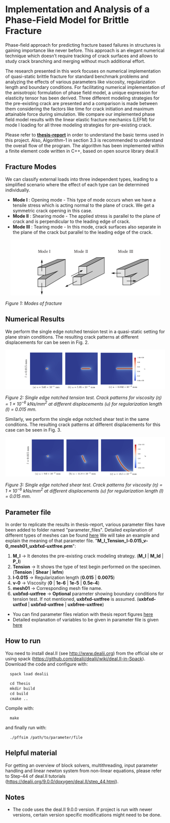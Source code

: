 # Implementation and Analysis of a Phase-Field Model for Brittle Fracture

Phase-field approach for predicting fracture based failures in structures is gaining importance like never before. This approach is an elegant numerical technique which doesn’t require tracking of crack surfaces and allows to study crack branching and merging without much additional effort.

The research presented in this work focuses on numerical implementation of quasi-static brittle fracture for standard benchmark problems and analyzing the effects of various parameters like viscosity, regularization length and boundary conditions. For facilitating numerical implementation of the anisotropic formulation of phase field model, a unique expression for elasticity tensor has been derived. Three different modeling strategies for the pre-existing crack are presented
and a comparison is made between them considering the factors like time for crack initiation and maximum attainable force during simulation. We compare our implemented phase field model results with the linear elastic fracture mechanics (LEFM) for mode I loading for all three modeling strategies for pre-existing crack.

<!---This is a finite element code based in deal.II (C++) to simulate crack propagation in brittle materials using phase field model. 
The above project has been developed for a master thesis in FAU Erlangen-Nuremebrg. --->
Please refer to [**thesis-report**](doc/Singh_Thesis_Report.pdf) in order to understand the basic terms used in this project. Also, Algorithm-1 in section 3.3 is recommended to understand the overall flow of the program. The algorithm has been implemented within a finite element code written in C++, based on open source library deal.II

<!---![tenison_ve-6](https://user-images.githubusercontent.com/45743866/116868849-d7351800-ac0f-11eb-9ca9-80953effce21.png "Optional Title") ---> 
<!---<img src="/doc/Images_readme/tension_ve-6.png" width="1000" height="1000"/> 
![text](/doc/Images_readme/tension_ve-6n.png)
*Figure: Single edge notched tension test (M<sub>I</sub>). Crack patterns for viscosity = 1 × 10<sup>−6</sup> kNs/mm<sup>2</sup>
at different displacements (u) for each regularization length (l)*--->

## Fracture Modes ##
We can classify external loads into three independent types, leading to a simplified scenario where the effect of each type can be determined individually.
* **Mode I** : Opening mode - This type of mode occurs when we have a tensile stress which is acting normal to the plane of crack. We get a symmetric crack opening in this case. 
* **Mode II** : Shearing mode - The applied stress is parallel to the plane of crack and is perpendicular to the leading edge of crack.
* **Mode III** : Tearing mode - In this mode, crack surfaces also separate in the plane of the crack but parallel to the leading edge of the crack.
<p align="center">
    <img src="doc/Images_readme/fracturemodes.png" >
</p>
<p>
    <em align="center"> Figure 1: Modes of fracture</em>
</p>

## Numerical Results ##
We perform the single edge notched tension test in a quasi-static setting for plane
strain conditions. The resulting crack patterns at different displacements for can be seen in Fig. 2.
<p align="center">
    <img src="doc/Images_readme/tension_ve-6n2.png" >
</p>
<p>
    <em align="center">Figure 2: Single edge notched tension test. Crack patterns for viscosity (η) = 1 × 10<sup>−6</sup> kNs/mm<sup>2</sup>
at different displacements (u) for regularization length (l) = 0.015 mm.</em>
</p>
Similarly, we perform the single edge notched shear test in the same conditions. The resulting crack patterns at different displacements for this case can be seen in Fig. 3.
<p align="center">
    <img src="doc/Images_readme/shear_ve-6.png" >
</p>
<p>
    <em align="center">Figure 3: Single edge notched shear test. Crack patterns for viscosity (η) = 1 × 10<sup>−6</sup> kNs/mm<sup>2</sup>
at different displacements (u) for regularization length (l) = 0.015 mm.</em>
</p>

  

## Parameter file
In order to replicate the results in thesis-report, various parameter files have been added to folder named "parameter_files". Detailed explanation of different types of meshes can be found [here](doc/Mesh.md)
We will take an example and explain the meaning of that parameter file. 
"**M_I_Tension_l-0.015_v-0_mesh01_uxbfxd-uxtfree.prm**":
1. **M_I** -> It denotes the pre-existing crack modeling strategy. (**M_I** | **M_Id** | **P_I**)
2. **Tension** -> It shows the type of test begin performed on the specimen. (**Tension** | **Shear** | **lefm**)
3. **l-0.015** -> Regularization length (**0.015** | **0.0075**)
4. **v-0** -> Viscosity (**0** | **1e-6** | **1e-5** | **0.5e-4**)
5. **mesh01** -> Corresponding mesh file name.
6. **uxbfxd-uxtfree** -> **Optional** parameter showing boundary conditions for tension test. If not mentioned, **uxbfxd-uxtfree** is assumed. (**uxbfxd-uxtfxd** | **uxbfxd-uxtfree** | **uxbfree-uxtfree**)

- You can find parameter files relation with thesis report figures [here](doc/Figures.md)
- Detailed explanation of variables to be given in parameter file is given [here](doc/Parameter.md) 


## How to run

You need to install deal.II (see http://www.dealii.org) from the official site or using spack (https://github.com/dealii/dealii/wiki/deal.II-in-Spack). 
Download the code and configure with:
```
  spack load dealii
```
```
  cd Thesis
  mkdir build
  cd build
  cmake ..
```
Compile with:
```
  make
```
and finally run with:
```
  ./pffsim /path/to/parameter/file
```

## Helpful material
For getting an overview of block solvers, multithreading, input parameter handling and linear newton system from non-linear equations, 
please refer to Step-44 of deal.II tutorials (https://dealii.org/9.0.0/doxygen/deal.II/step_44.html).

## Notes
- The code uses the deal.II 9.0.0 version. If project is run with newer versions, certain version specific modifications might need to be done.


